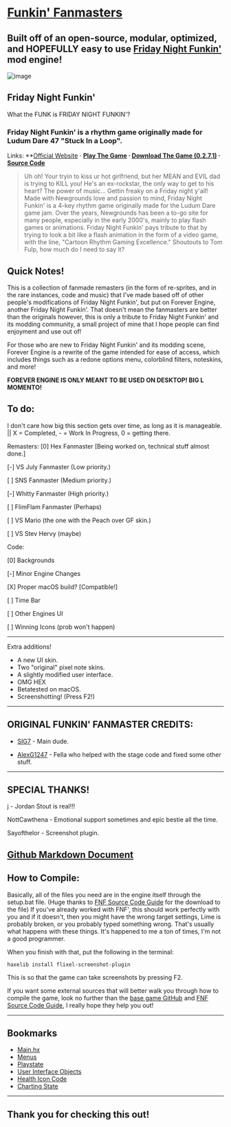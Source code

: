 # [Funkin' Fanmasters](https://github.com/SIG7Pro/FunkinFanmasters)
Built off of an open-source, modular, optimized, and HOPEFULLY easy to use [Friday Night Funkin'](https://www.newgrounds.com/portal/view/770371) mod engine!
----------------------------------------------

![image](https://media.discordapp.net/attachments/1002371267082584136/1079868774473281717/image.png?width=459&height=235)


## Friday Night Funkin'
What the FUNK is FRIDAY NIGHT FUNKIN'?

### Friday Night Funkin' is a rhythm game originally made for Ludum Dare 47 "Stuck In a Loop".

Links: **[Official Website](https://www.funkin.me) ⋅  **[Play The Game](https://www.newgrounds.com/portal/view/770371) ⋅  [Download The Game (0.2.7.1)](https://ninja-muffin24.itch.io/funkin) ⋅ [Source Code](https://github.com/FunkinCrew/Funkin)**
> Uh oh! Your tryin to kiss ur hot girlfriend, but her MEAN and EVIL dad is trying to KILL you! He's an ex-rockstar, the only way to get to his heart? The power of music... 
> Gettin freaky on a Friday night y'all!
> Made with Newgrounds love and passion to mind, Friday Night Funkin' is a 4-key rhythm game originally made for the Ludum Dare game jam. Over the years, Newgrounds has been a to-go site for many people, especially in the early 2000's, mainly to play flash games or animations. Friday Night Funkin' pays tribute to that by trying to look a bit like a flash animation in the form of a video game, with the line, "Cartoon Rhythm Gaming Excellence." 
> Shoutouts to Tom Fulp, how much do I need to say it?

Quick Notes!
----------------------------------------------
This is a collection of fanmade remasters (in the form of re-sprites, and in the rare instances, code and music) that I've made based off of other people's modifications of Friday Night Funkin', but put on Forever Engine, another Friday Night Funkin'. That doesn't mean the fanmasters are better than the originals however, this is only a tribute to Friday Night Funkin' and its modding community, a small project of mine that I hope people can find enjoyment and use out of!


For those who are new to Friday Night Funkin' and its modding scene, Forever Engine is a rewrite of the game intended for ease of access, which includes things such as a redone options menu, colorblind filters, noteskins, and more!

**FOREVER ENGINE IS ONLY MEANT TO BE USED ON DESKTOP! BIG L MOMENTO!**


To do:
----------------------------------------------
I don't care how big this section gets over time, as long as it is manageable. || X = Completed, - = Work In Progress, 0 = getting there.

Remasters:
[0] Hex Fanmaster [Being worked on, technical stuff almost done.]

[-] VS July Fanmaster (Low priority.)

[ ] SNS Fanmaster (Medium priority.)

[-] Whitty Fanmaster (High priority.)

[ ] FlimFlam Fanmaster (Perhaps)

[ ] VS Mario (the one with the Peach over GF skin.)

[ ] VS Stev Hervy (maybe)



Code:

[0] Backgrounds

[-] Minor Engine Changes

[X] Proper macOS build? [Compatible!]

[ ] Time Bar

[ ] Other Engines UI

[ ] Winning Icons (prob won't happen)

----------------------------------------------

Extra additions!
- A new UI skin.
- Two "original" pixel note skins.
- A slightly modified user interface.
- OMG HEX
- Betatested on macOS.
- Screenshotting! (Press F2!)


----------------------------------------------
ORIGINAL FUNKIN' FANMASTER CREDITS:
----------------------------------------------
- [SIG7](https://resite.link/SIG7) - Main dude.

- [AlexG1247](https://www.youtube.com/channel/UC2j8aQzjiv4qiwNF8qzmLNA) - Fella who helped with the stage code and fixed some other stuff.

----------------------------------------------
SPECIAL THANKS!
----------------------------------------------
[j](https://github.com/j) - Jordan Stout is real!!!

NottCawthena - Emotional support sometimes and epic bestie all the time.

Sayofthelor - Screenshot plugin.

[Github Markdown Document](https://docs.github.com/en/get-started/writing-on-github/getting-started-with-writing-and-formatting-on-github/basic-writing-and-formatting-syntax)
----------------------------------------------
How to Compile:
----------------------------------------------

Basically, all of the files you need are in the engine itself through the setup.bat file. (Huge thanks to [FNF Source Code Guide](https://gamebanana.com/tuts/13798) for the download to the file) If you've already worked with FNF', this should work perfectly with you and if it doesn't, then you might have the wrong target settings, Lime is probably broken, or you probably typed something wrong. That's usually what happens with these things. It's happened to me a ton of times, I'm not a good programmer.

When you finish with that, put the following in the terminal:
```
haxelib install flixel-screenshot-plugin
```
This is so that the game can take screenshots by pressing F2.

If you want some external sources that will better walk you through how to compile the game, look no further than the [base game GitHub](https://github.com/FunkinCrew/Funkin) and [FNF Source Code Guide](https://gamebanana.com/tuts/13798), I really hope they help you out!

----------------------------------------------
Bookmarks
----------------------------------------------
- [Main.hx](source/Main.hx)
- [Menus](source/meta/state/menus)
- [Playstate](source/meta/state/PlayState.hx)
- [User Interface Objects](source/gameObjects/userInterface/)
- [Health Icon Code](source/gameObjects/userInterface/HealthIcon.hx)
- [Charting State](source/meta/state/charting/ChartingState.hx)



----------------------------------------------
Thank you for checking this out!
----------------------------------------------
